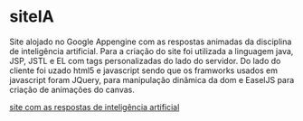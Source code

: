 siteIA
======

Site alojado no Google Appengine com as respostas animadas da disciplina de inteligência artificial.
Para a criação do site foi utilizada a linguagem java, JSP, JSTL e EL com tags personalizadas do lado do servidor.
Do lado do cliente foi uzado html5 e javascript sendo que os framworks usados em javascript foram JQuery, para manipulação
dinâmica da dom e EaselJS para criação de animações do canvas.

[site com as respostas de inteligência artificial](http://ia1010238.appspot.com/)
